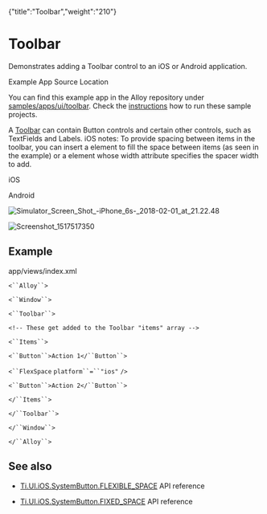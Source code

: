 {"title":"Toolbar","weight":"210"} 

# Toolbar

Demonstrates adding a Toolbar control to an iOS or Android application.

Example App Source Location

You can find this example app in the Alloy repository under [samples/apps/ui/toolbar](https://github.com/appcelerator/alloy/tree/master/samples/apps/ui/toolbar). Check the [instructions](/docs/appc/Alloy_Framework/Alloy_Guide/Alloy_Test_Apps/) how to run these sample projects.

A [Toolbar](#!/api/Titanium.UI.iOS.Toolbar) can contain Button controls and certain other controls, such as TextFields and Labels. iOS notes: To provide spacing between items in the toolbar, you can insert a <FlexSpace/> element to fill the space between items (as seen in the example) or a <FixedSpace/> element whose width attribute specifies the spacer width to add.

iOS

Android

![Simulator_Screen_Shot_-_iPhone_6s_-_2018-02-01_at_21.22.48](/Images/appc/download/attachments/41845781/Simulator_Screen_Shot_-_iPhone_6s_-_2018-02-01_at_21.22.48.png)

![Screenshot_1517517350](/Images/appc/download/attachments/41845781/Screenshot_1517517350.png)

## Example

app/views/index.xml

`<``Alloy``>`

`<``Window``>`

`<``Toolbar``>`

`<!-- These get added to the Toolbar "items" array -->`

`<``Items``>`

`<``Button``>Action 1</``Button``>`

`<``FlexSpace`  `platform``=``"ios"` `/>`

`<``Button``>Action 2</``Button``>`

`</``Items``>`

`</``Toolbar``>`

`</``Window``>`

`</``Alloy``>`

## See also

*   [Ti.UI.iOS.SystemButton.FLEXIBLE\_SPACE](#!/api/Titanium.UI.iOS.SystemButton-property-FLEXIBLE_SPACE) API reference
    
*   [Ti.UI.iOS.SystemButton.FIXED\_SPACE](#!/api/Titanium.UI.iOS.SystemButton-property-FIXED_SPACE) API reference